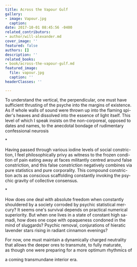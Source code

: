 ```yaml
---
title: Across the Vapour Gulf
gallery:
- image: Vapour.jpg
  caption: 
date: 2017-10-01 08:45:56 -0400
related_contributors:
- author/will-alexander.md
cover_image: ''
featured: false
authors: []
description: ''
related_books:
- book/across-the-vapour-gulf.md
featured_image:
  file: vapour.jpg
  caption: ''
headerClasses: ''

---
```

  
To understand the vertical, the perpendicular, one must have  
sufficient thrusting of the psyche into the margins of existence.  
As if whole walls of sound were thrown up into the flaming spi-  
der's heaves and dissolved into the essence of light itself. This  
level of which I speak insists on the non-corporeal, opposed to  
dates and names, to the anecdotal bondage of rudimentary   
confessional neurosis

\*

Having passed through various iodine levels of social constric-  
tion, I feel philosophically privy as witness to the frozen condi-  
tion of pain eating away at faces militantly centred around false  
constriction, and this false constriction negatively combines via  
pure statistics and pure corporality. This compound constric-  
tion acts as conscious scaffolding constantly invoking the psy-  
chic gravity of collective consensus.

\*

How does one deal with absolute freedom when constantly  
shouldered by a society corroded by psychic statistical mer-  
cury? It seems one's survival depends on practical numerical   
superiority. But when one lives in a state of constant high sa-  
madi, how does one cope with opaqueness condoned in the   
mind of sluggards? Psychic removal, conjurations of hieratic   
lavender stars rising in radiant cinnamon evenings?

For now, one must maintain a dynamically charged neutrality   
that allows the deeper ores to transmute, to fully maturate,  
as though one were preparing for a more optimum rhythmics of 

a coming transmundane interior era.​